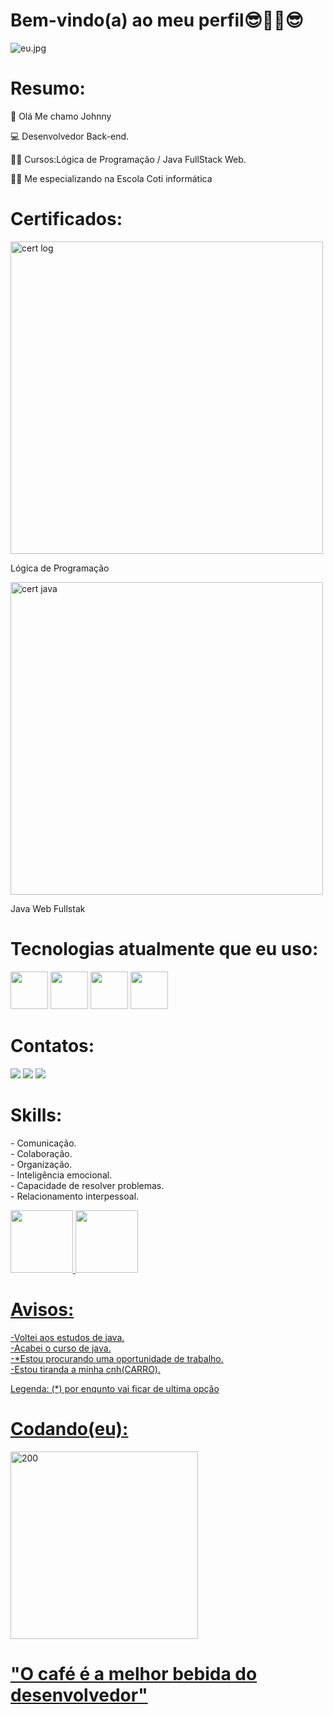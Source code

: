 

<strong><h1>Bem-vindo(a) ao meu perfil😎🤜🤛😎</h1></strong>

<div>

  <img src="https://www.imagemhost.com.br/images/2023/02/22/eu.jpg" alt="eu.jpg">
</div>

<strong><h1>Resumo:</strong></h1>
 
👋 Olá Me chamo Johnny 

💻 Desenvolvedor Back-end.

👨‍🎓 Cursos:Lógica de Programação / Java FullStack Web. 

👨‍💻 Me especializando na Escola Coti informática

<strong><h1>Certificados:</strong></h1>

<div>
  <img src="https://www.imagemhost.com.br/images/2023/02/22/1671743088038.jpg" alt="cert log" width="500" >
 <strog><p>Lógica de Programação</p></strong>
  <img src="https://www.imagemhost.com.br/images/2023/02/22/1671744392372.jpg" alt="cert java" width="500">
  <strog><p>Java Web Fullstak</p></strong>
</div>
 <strong><h1>Tecnologias atualmente que eu uso:</h1></strong>
  
<div>
   <img src="https://cdn.jsdelivr.net/gh/devicons/devicon/icons/html5/html5-original-wordmark.svg" width="60"/>
   <img src="https://cdn.jsdelivr.net/gh/devicons/devicon/icons/css3/css3-original-wordmark.svg" width="60"/> 
   <img src="https://cdn.jsdelivr.net/gh/devicons/devicon/icons/java/java-original-wordmark.svg" width="60"/>
   <img src="https://cdn.jsdelivr.net/gh/devicons/devicon/icons/git/git-original.svg" width="60"/>
 </div>
 <strong><h1>Contatos:</h1></strong>

<div>

<a href="https://www.linkedin.com/in/johnnyferreira22" target="_blank">
 <img src="https://img.shields.io/badge/LinkedIn-0077B5?style=for-the-badge&logo=linkedin&logoColor=white" target="_blank"></a>

<a href = "mailto:johnny.tyf2020@gmail.com" target="_blank">
 <img src="https://img.shields.io/badge/Gmail-D14836?style=for-the-badge&logo=gmail&logoColor=white" target="_blank"></a>
  
<a href="https://www.youtube.com/channel/UCyPg1CYOWbqDKS6Uo8jS3eQ" target="_blank">
 <img src="https://img.shields.io/badge/YouTube-FF0000?style=for-the-badge&logo=youtube&logoColor=white" target="_blank"></a>
</div>

<strong><h1>Skills:</strong></h1>

<p>
 - Comunicação.
  <br>
 - Colaboração. 
  <br>
 - Organização.
  <br>
 - Inteligência emocional. 
  <br>
 - Capacidade de resolver problemas.
  <br>
 - Relacionamento interpessoal.
</p>


<div>

   <a href="https://github.com/FerreiraDev22">

   <img  src="https://github-readme-stats.vercel.app/api?username=FerreiraDev22&show_icons=true&theme=dark&include_all_commits=true&count_private=true" height="100cm"  whidth= "135cm">

   <img  src="https://github-readme-stats.vercel.app/api/top-langs/?username=FerreiraDev22&layout=compact&langs_count=6&theme=dark" height="100cm" whidth= "135cm">
</div>
  
<strong><h1>Avisos:</strong></h1>

  -Voltei aos estudos de java.
  <br>
  -Acabei o curso de java.
  <br>
  -*Estou procurando uma oportunidade de trabalho.
  <br>
  -Estou tiranda a minha cnh(CARRO).
  
  Legenda:
  (*) por enqunto vai ficar de ultima opção
  
  <strong><h1>Codando(eu):</strong></h1>
 
  <div>
 <img src="https://www.imagemhost.com.br/images/2023/02/22/200w.gif" alt="200"  width="300"/>
</div>
  
  <h1>"O café é a melhor bebida do desenvolvedor"</h1>
